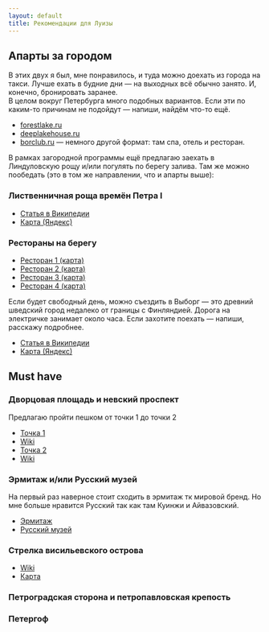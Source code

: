 ```yaml
---
layout: default
title: Рекомендации для Луизы
---
```


## Апарты за городом

В этих двух я был, мне понравилось, и туда можно доехать из города на такси. Лучше ехать в будние дни — на выходных всё обычно занято. И, конечно, бронировать заранее.  
В целом вокруг Петербурга много подобных вариантов. Если эти по каким-то причинам не подойдут — напиши, найдём что-то ещё.

- [forestlake.ru](https://forestlake.ru/#about)
- [deeplakehouse.ru](https://deeplakehouse.ru/)
- [borclub.ru](https://borclub.ru/) — немного другой формат: там спа, отель и ресторан.

В рамках загородной программы ещё предлагаю заехать в Линдуловскую рощу и/или погулять по берегу залива. Там же можно пообедать (это в том же направлении, что и апарты выше):

### Лиственничная роща времён Петра I

- [Статья в Википедии](https://ru.wikipedia.org/wiki/%D0%9B%D0%B8%D0%BD%D0%B4%D1%83%D0%BB%D0%BE%D0%B2%D1%81%D0%BA%D0%B0%D1%8F_%D1%80%D0%BE%D1%89%D0%B0)
- [Карта (Яндекс)](https://yandex.com/maps/-/CHXEeInB)

### Рестораны на берегу

- [Ресторан 1 (карта)](https://yandex.com/maps/-/CHXEeH2e)
- [Ресторан 2 (карта)](https://yandex.com/maps/-/CHXEiE8~)
- [Ресторан 3 (карта)](https://yandex.com/maps/-/CHXEmWZR)
- [Ресторан 4 (карта)](https://yandex.com/maps/-/CHXEuBow)

Если будет свободный день, можно съездить в Выборг — это древний шведский город недалеко от границы с Финляндией. Дорога на электричке занимает около часа. Если захотите поехать — напиши, расскажу подробнее.
- [Статья в Википедии](https://ru.wikipedia.org/wiki/%D0%92%D1%8B%D0%B1%D0%BE%D1%80%D0%B3)
- [Карта (Яндекс)](https://yandex.com/maps/-/CHXERHmu)

## Must have

### Дворцовая площадь и невский проспект
Предлагаю пройти пешком от точки 1 до точки 2
- [Точка 1](https://yandex.com/maps/-/CHXaVVya)
- [Wiki](https://ru.wikipedia.org/wiki/%D0%9D%D0%B5%D0%B2%D1%81%D0%BA%D0%B8%D0%B9_%D0%BF%D1%80%D0%BE%D1%81%D0%BF%D0%B5%D0%BA%D1%82)
- [Точка 2](https://yandex.com/maps/-/CHXaVQLB)
- [Wiki](https://ru.wikipedia.org/wiki/%D0%94%D0%B2%D0%BE%D1%80%D1%86%D0%BE%D0%B2%D0%B0%D1%8F_%D0%BF%D0%BB%D0%BE%D1%89%D0%B0%D0%B4%D1%8C)

### Эрмитаж и/или Русский музей
На первый раз наверное стоит сходить в эрмитаж тк мировой бренд. Но мне больше нравится Русский так как там Куинжи и Айвазовский.
- [Эрмитаж](https://yandex.com/maps/-/CHXajRM9)
- [Русский музей](https://yandex.com/maps/-/CHXaZQ0h)

### Стрелка висильевского острова
- [Wiki](https://ru.wikipedia.org/wiki/%D0%A1%D1%82%D1%80%D0%B5%D0%BB%D0%BA%D0%B0_%D0%92%D0%B0%D1%81%D0%B8%D0%BB%D1%8C%D0%B5%D0%B2%D1%81%D0%BA%D0%BE%D0%B3%D0%BE_%D0%BE%D1%81%D1%82%D1%80%D0%BE%D0%B2%D0%B0)
- [Карта](https://yandex.com/maps/-/CHXa6M8J)

### Петроградская сторона и петропавловская крепость

### Петергоф









